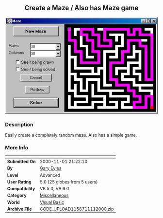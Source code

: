 ﻿<div align="center">

## Create a Maze / Also has Maze game

<img src="PIC200011111423306689.jpg">
</div>

### Description

Easily create a completely random maze. Also has a simple game.
 
### More Info
 


<span>             |<span>
---                |---
**Submitted On**   |2000-11-01 21:22:10
**By**             |[Gary Eyles](https://github.com/Planet-Source-Code/PSCIndex/blob/master/ByAuthor/gary-eyles.md)
**Level**          |Advanced
**User Rating**    |5.0 (25 globes from 5 users)
**Compatibility**  |VB 5\.0, VB 6\.0
**Category**       |[Miscellaneous](https://github.com/Planet-Source-Code/PSCIndex/blob/master/ByCategory/miscellaneous__1-1.md)
**World**          |[Visual Basic](https://github.com/Planet-Source-Code/PSCIndex/blob/master/ByWorld/visual-basic.md)
**Archive File**   |[CODE\_UPLOAD1158711112000\.zip](https://github.com/Planet-Source-Code/gary-eyles-create-a-maze-also-has-maze-game__1-12713/archive/master.zip)









